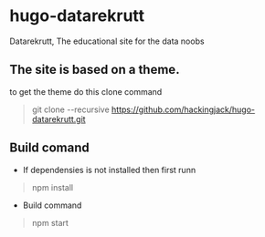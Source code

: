 # hugo-datarekrutt
Datarekrutt, The educational site for the data noobs

## The site is based on a theme.
to get the theme do this clone command

> git clone --recursive https://github.com/hackingjack/hugo-datarekrutt.git

## Build comand
- If dependensies is not installed then first runn
> npm install
- Build command
> npm start
